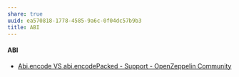 ```yaml
---
share: true
uuid: ea570818-1778-4585-9a6c-0f04dc57b9b3
title: ABI
---
```

#### ABI

* [Abi.encode VS abi.encodePacked - Support - OpenZeppelin Community](https://forum.openzeppelin.com/t/abi-encode-vs-abi-encodepacked/2948/4)